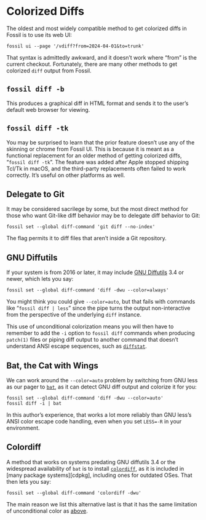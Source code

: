 # Colorized Diffs

The oldest and most widely compatible method to get colorized diffs in
Fossil is to use its web UI:

    fossil ui --page '/vdiff?from=2024-04-01&to=trunk'

That syntax is admittedly awkward, and it doesn’t work where “from” is
the current checkout.  Fortunately, there are many other methods to get
colorized `diff` output from Fossil.


<a id="ui"></a>
## `fossil diff -b`

This produces a graphical diff in HTML format and sends it to the
user’s default web browser for viewing.



<a id="ui"></a>
## `fossil diff -tk`

You may be surprised to learn that the prior feature doesn’t use any of
the skinning or chrome from Fossil UI. This is because it is meant as a
functional replacement for an older method of getting colorized diffs,
“`fossil diff -tk`”. The feature was added after Apple stopped shipping
Tcl/Tk in macOS, and the third-party replacements often failed to work
correctly. It’s useful on other platforms as well.


<a id="git"></a>
## Delegate to Git

It may be considered sacrilege by some, but the most direct method for
those who want Git-like diff behavior may be to delegate diff behavior
to Git:

    fossil set --global diff-command 'git diff --no-index'

The flag permits it to diff files that aren’t inside a Git repository.


<a id="diffutils"></a>
## GNU Diffutils

If your system is from 2016 or later, it may include [GNU Diffutils][gd]
3.4 or newer, which lets you say:

    fossil set --global diff-command 'diff -dwu --color=always'

You might think you could give `--color=auto`, but that fails with
commands like “`fossil diff | less`” since the pipe turns the output
non-interactive from the perspective of the underlying `diff` instance.

This use of unconditional colorization means you will then have to
remember to add the `-i` option to `fossil diff` commands when producing
`patch(1)` files or piping diff output to another command that doesn’t
understand ANSI escape sequences, such as [`diffstat`][ds].

[ds]: https://invisible-island.net/diffstat/
[gd]: https://www.gnu.org/software/diffutils/


<a id="bat"></a>
## Bat, the Cat with Wings

We can work around the `--color=auto` problem by switching from GNU less
as our pager to [`bat`][bat], as it can detect GNU diff output and
colorize it for you:

    fossil set --global diff-command 'diff -dwu --color=auto'
    fossil diff -i | bat

In this author’s experience, that works a lot more reliably than GNU
less’s ANSI color escape code handling, even when you set `LESS=-R` in
your environment.

[bat]: https://github.com/sharkdp/bat


<a id="colordiff"></a>
## Colordiff

A method that works on systems predating GNU diffutils 3.4 or the
widespread availability of `bat` is to install [`colordiff`][cd], as
it is included in [many package systems][cdpkg], including ones for
outdated OSes. That then lets you say:

    fossil set --global diff-command 'colordiff -dwu'

The main reason we list this alternative last is that it has the same
limitation of unconditional color as [above](#diffutils).

[cd]: https://www.colordiff.org/
